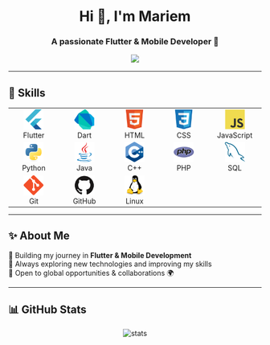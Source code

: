 <h1 align="center">Hi 👋, I'm Mariem</h1>
<h3 align="center">A passionate Flutter & Mobile Developer 🚀</h3>

<p align="center">
  <img src="https://media.giphy.com/media/3oriO0OEd9QIDdllqo/giphy.gif" width="200"/>
</p>

---

## 🚀 Skills  

<table align="center">
  <tr>
    <td align="center" width="100">
      <img src="https://raw.githubusercontent.com/devicons/devicon/master/icons/flutter/flutter-original.svg" width="40" height="40">
      <br>Flutter
    </td>
    <td align="center" width="100">
      <img src="https://raw.githubusercontent.com/devicons/devicon/master/icons/dart/dart-original.svg" width="40" height="40">
      <br>Dart
    </td>
    <td align="center" width="100">
      <img src="https://raw.githubusercontent.com/devicons/devicon/master/icons/html5/html5-original.svg" width="40" height="40">
      <br>HTML
    </td>
    <td align="center" width="100">
      <img src="https://raw.githubusercontent.com/devicons/devicon/master/icons/css3/css3-original.svg" width="40" height="40">
      <br>CSS
    </td>
    <td align="center" width="100">
      <img src="https://raw.githubusercontent.com/devicons/devicon/master/icons/javascript/javascript-original.svg" width="40" height="40">
      <br>JavaScript
    </td>
  </tr>
  <tr>
    <td align="center" width="100">
      <img src="https://raw.githubusercontent.com/devicons/devicon/master/icons/python/python-original.svg" width="40" height="40">
      <br>Python
    </td>
    <td align="center" width="100">
      <img src="https://raw.githubusercontent.com/devicons/devicon/master/icons/java/java-original.svg" width="40" height="40">
      <br>Java
    </td>
    <td align="center" width="100">
      <img src="https://raw.githubusercontent.com/devicons/devicon/master/icons/cplusplus/cplusplus-original.svg" width="40" height="40">
      <br>C++
    </td>
    <td align="center" width="100">
      <img src="https://raw.githubusercontent.com/devicons/devicon/master/icons/php/php-original.svg" width="40" height="40">
      <br>PHP
    </td>
    <td align="center" width="100">
      <img src="https://raw.githubusercontent.com/devicons/devicon/master/icons/mysql/mysql-original.svg" width="40" height="40">
      <br>SQL
    </td>
  </tr>
  <tr>
    <td align="center" width="100">
      <img src="https://raw.githubusercontent.com/devicons/devicon/master/icons/git/git-original.svg" width="40" height="40">
      <br>Git
    </td>
    <td align="center" width="100">
      <img src="https://raw.githubusercontent.com/devicons/devicon/master/icons/github/github-original.svg" width="40" height="40">
      <br>GitHub
    </td>
    <td align="center" width="100">
      <img src="https://raw.githubusercontent.com/devicons/devicon/master/icons/linux/linux-original.svg" width="40" height="40">
      <br>Linux
    </td>
  </tr>
</table>

---

## ✨ About Me  
🔹 Building my journey in **Flutter & Mobile Development**  
🔹 Always exploring new technologies and improving my skills  
🔹 Open to global opportunities & collaborations 🌍  

---

## 📊 GitHub Stats  
<p align="center">
  <img src="https://github-readme-stats.vercel.app/api?username=mariem&show_icons=true&theme=radical" alt="stats"/>
</p>
